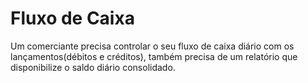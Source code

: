 # Fluxo de Caixa
Um comerciante precisa controlar o seu fluxo de caixa diário com os lançamentos(débitos e créditos), também precisa de um relatório que disponibilize o saldo diário consolidado.
